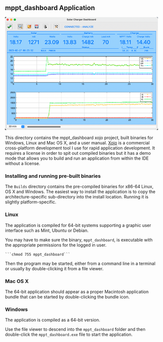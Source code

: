 ## mppt_dashboard Application

![mppt_dashboard](mppt_dashboard.png)

This directory contains the mppt_dashboard xojo project, built binaries for Windows, Linux and Mac OS X, and a user manual.  [Xojo](https://www.xojo.com) is a commercial cross-platform development tool I use for rapid application development.  It requires a license in order to spit out compiled binaries but it has a demo mode that allows you to build and run an application from within the IDE without a license.

### Installing and running pre-built binaries
The ```Builds``` directory contains the pre-compiled binaries for x86-64 Linux, OS X and Windows.  The easiest way to install the application is to copy the architecture-specific sub-directory into the install location.  Running it is slightly platform-specific.

### Linux
The application is compiled for 64-bit systems supporting a graphic user interface such as Mint, Ubuntu or Debian.

You may have to make sure the binary, ```mppt_dashboard```, is executable with the appropriate permissions for the logged in user.

	```chmod 755 mppt_dashboard```

Then the program may be started, either from a command line in a terminal or usually by double-clicking it from a file viewer.

### Mac OS X
The 64-bit application should appear as a proper Macintosh application bundle that can be started by double-clicking the bundle icon.

### Windows
The application is compiled as a 64-bit version.

Use the file viewer to descend into the ```mppt_dashboard``` folder and then double-click the ```mppt_dashboard.exe``` file to start the application.